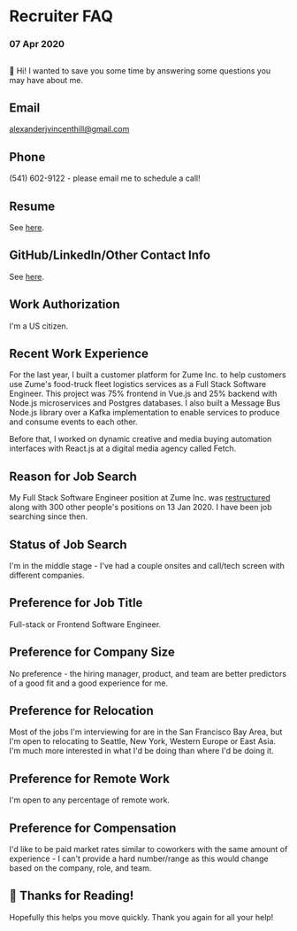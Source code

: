 # Recruiter FAQ
### 07 Apr 2020
##  
##  
👋 Hi! I wanted to save you some time by answering some questions you may have about me.

## Email
alexanderjvincenthill@gmail.com

## Phone
(541) 602-9122 - please email me to schedule a call!

## Resume
See [here](/resume).

## GitHub/LinkedIn/Other Contact Info
See [here](/contact).

## Work Authorization
I'm a US citizen.

## Recent Work Experience
For the last year, I built a customer platform for Zume Inc. to help customers use Zume's food-truck fleet logistics services as a Full Stack Software Engineer. This project was 75% frontend in Vue.js and 25% backend with Node.js microservices and Postgres databases. I also built a Message Bus Node.js library over a Kafka implementation to enable services to produce and consume events to each other.

Before that, I worked on dynamic creative and media buying automation interfaces with React.js at a digital media agency called Fetch.

## Reason for Job Search
My Full Stack Software Engineer position at Zume Inc. was [restructured](https://thespoon.tech/report-zume-to-lay-off-80-percent-of-its-staff/) along with 300 other people's positions on 13 Jan 2020. I have been job searching since then.

## Status of Job Search
I'm in the middle stage - I've had a couple onsites and call/tech screen with different companies.

## Preference for Job Title
Full-stack or Frontend Software Engineer.

## Preference for Company Size
No preference - the hiring manager, product, and team are better predictors of a good fit and a good experience for me.

## Preference for Relocation
Most of the jobs I'm interviewing for are in the San Francisco Bay Area, but I'm open to relocating to Seattle, New York, Western Europe or East Asia. I'm much more interested in what I'd be doing than where I'd be doing it.

## Preference for Remote Work
I'm open to any percentage of remote work.

## Preference for Compensation
I'd like to be paid market rates similar to coworkers with the same amount of experience - I can't provide a hard number/range as this would change based on the company, role, and team.

## 🙏 Thanks for Reading!
Hopefully this helps you move quickly. Thank you again for all your help!